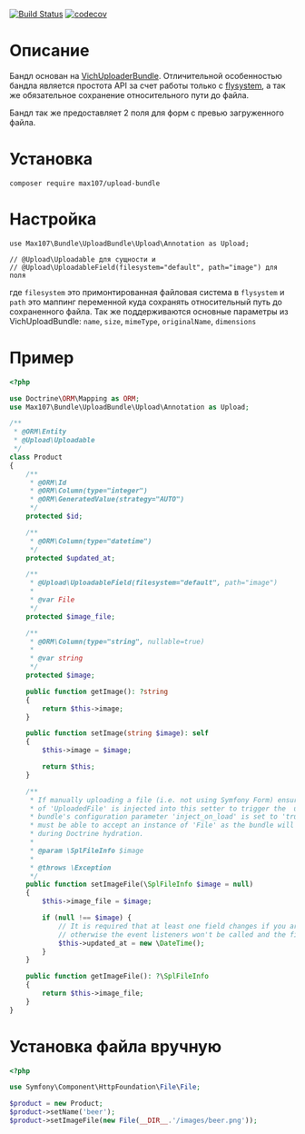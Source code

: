 [![Build Status](https://travis-ci.org/max107/UploadBundle.svg?branch=master)](https://travis-ci.org/max107/UploadBundle)
[![codecov](https://codecov.io/gh/max107/UploadBundle/branch/master/graph/badge.svg)](https://codecov.io/gh/max107/UploadBundle)

# Описание

Бандл основан на [VichUploaderBundle](https://github.com/dustin10/VichUploaderBundle). Отличительной особенностью бандла 
является простота API за счет работы только с [flysystem](https://github.com/thephpleague/flysystem), а так же 
обязательное сохранение относительного пути до файла.

Бандл так же предоставляет 2 поля для форм с превью загруженного файла.

# Установка

```
composer require max107/upload-bundle
```

# Настройка

```
use Max107\Bundle\UploadBundle\Upload\Annotation as Upload;

// @Upload\Uploadable для сущности и 
// @Upload\UploadableField(filesystem="default", path="image") для поля
```

где `filesystem` это примонтированная файловая система в `flysystem` и `path` это маппинг переменной куда сохранять
относительный путь до сохраненного файла. Так же поддерживаются основные параметры из 
VichUploadBundle: `name`, `size`, `mimeType`, `originalName`, `dimensions`

# Пример

```php
<?php

use Doctrine\ORM\Mapping as ORM;
use Max107\Bundle\UploadBundle\Upload\Annotation as Upload;

/**
 * @ORM\Entity
 * @Upload\Uploadable
 */
class Product
{
    /**
     * @ORM\Id
     * @ORM\Column(type="integer")
     * @ORM\GeneratedValue(strategy="AUTO")
     */
    protected $id;

    /**
     * @ORM\Column(type="datetime")
     */
    protected $updated_at;

    /**
     * @Upload\UploadableField(filesystem="default", path="image")
     *
     * @var File
     */
    protected $image_file;

    /**
     * @ORM\Column(type="string", nullable=true)
     *
     * @var string
     */
    protected $image;

    public function getImage(): ?string
    {
        return $this->image;
    }

    public function setImage(string $image): self
    {
        $this->image = $image;

        return $this;
    }

    /**
     * If manually uploading a file (i.e. not using Symfony Form) ensure an instance
     * of 'UploadedFile' is injected into this setter to trigger the  update. If this
     * bundle's configuration parameter 'inject_on_load' is set to 'true' this setter
     * must be able to accept an instance of 'File' as the bundle will inject one here
     * during Doctrine hydration.
     *
     * @param \SplFileInfo $image
     *
     * @throws \Exception
     */
    public function setImageFile(\SplFileInfo $image = null)
    {
        $this->image_file = $image;

        if (null !== $image) {
            // It is required that at least one field changes if you are using doctrine
            // otherwise the event listeners won't be called and the file is lost
            $this->updated_at = new \DateTime();
        }
    }

    public function getImageFile(): ?\SplFileInfo
    {
        return $this->image_file;
    }
}
```

# Установка файла вручную

```php
<?php

use Symfony\Component\HttpFoundation\File\File;

$product = new Product;
$product->setName('beer');
$product->setImageFile(new File(__DIR__.'/images/beer.png'));
```

